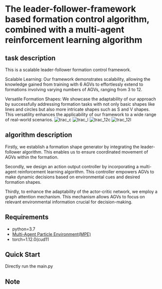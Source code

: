 # The leader-follower-framework based formation control algorithm, combined with a multi-agent reinforcement learning algorithm

## task description

This is a scalable leader-follower formation control framework.

Scalable Learning: Our framework demonstrates scalability, allowing the knowledge gained from training with 6 AGVs to effortlessly extend to formations involving varying numbers of AGVs, ranging from 3 to 12.

Versatile Formation Shapes: We showcase the adaptability of our approach by successfully addressing formation tasks with not only basic shapes like lines and circles but also more intricate shapes such as S and V shapes. This versatility enhances the applicability of our framework to a wide range of real-world scenarios.
![trac_c](https://github.com/songya-create/leader-follower-AC-agent/assets/63812791/4a75e9fd-5736-46ec-982f-71af105ffecf)
![trac_l](https://github.com/songya-create/leader-follower-AC-agent/assets/63812791/59722b00-1cea-40e3-a63f-1decfc1df96d)
![trac_12c](https://github.com/songya-create/leader-follower-AC-agent/assets/63812791/795d141e-a11a-4414-9354-1a58e78c5936)
![trac_12l](https://github.com/songya-create/leader-follower-AC-agent/assets/63812791/d69b377b-b953-461a-8c74-1870932af284)

## algorithm description

Firstly, we establish a formation shape generator by integrating the leader-follower algorithm. This enables us to ensure coordinated movement of AGVs within the formation.

Secondly, we design an action output controller by incorporating a multi-agent reinforcement learning algorithm. This controller empowers AGVs to make dynamic decisions based on environmental cues and desired formation shapes.

Thirdly, to enhance the adaptability of the actor-critic network, we employ a graph attention mechanism. This mechanism allows AGVs to focus on relevant environmental information crucial for decision-making.

## Requirements

- python=3.7
- [Multi-Agent Particle Environment(MPE)](https://github.com/openai/multiagent-particle-envs)
- torch=1.12.0(cud11

## Quick Start

Directly run the main.py

## Note
